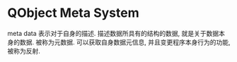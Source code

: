 # QObject Meta System

meta data 表示对于自身的描述.
描述数据所具有的结构的数据, 就是关于数据本身的数据. 被称为元数据.
可以获取自身数据元信息, 并且变更程序本身行为的功能, 被称为反射.